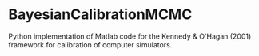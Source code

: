 # BayesianCalibrationMCMC

Python implementation of Matlab code for the Kennedy & O'Hagan (2001) framework for calibration of computer simulators.
